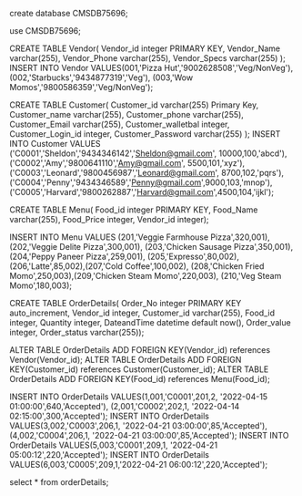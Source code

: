 create database CMSDB75696;

use CMSDB75696;

 

CREATE TABLE Vendor(
Vendor_id integer PRIMARY KEY,
Vendor_Name varchar(255),
Vendor_Phone varchar(255),
Vendor_Specs varchar(255)
);
INSERT INTO Vendor VALUES(001,'Pizza Hut','9002628508','Veg/NonVeg'),
(002,'Starbucks','9434877319','Veg'),
(003,'Wow Momos','9800586359','Veg/NonVeg');

CREATE TABLE Customer(
Customer_id varchar(255) Primary Key,
Customer_name varchar(255),
Customer_phone varchar(255),
Customer_Email varchar(255),
Customer_walletbal integer,
Customer_Login_id integer,
Customer_Password varchar(255)
);
INSERT INTO Customer VALUES
('C0001','Sheldon','9434346142','Sheldon@gmail.com', 10000,100,'abcd'),
('C0002','Amy','9800641110','Amy@gmail.com', 5500,101,'xyz'),
('C0003','Leonard','9800456987','Leonard@gmail.com', 8700,102,'pqrs'),
('C0004','Penny','9434346589','Penny@gmail.com',9000,103,'mnop'),
('C0005','Harvard','9800262887','Harvard@gmail.com',4500,104,'ijkl');

 
CREATE TABLE Menu(
Food_id integer PRIMARY KEY,
Food_Name varchar(255),
Food_Price integer,
Vendor_id integer);
 
INSERT INTO Menu VALUES
(201,'Veggie Farmhouse Pizza',320,001),
(202,'Veggie Delite Pizza',300,001),
(203,'Chicken Sausage Pizza',350,001),
(204,'Peppy Paneer Pizza',259,001),
(205,'Expresso',80,002),(206,'Latte',85,002),(207,'Cold Coffee',100,002),
(208,'Chicken Fried Momo',250,003),(209,'Chicken Steam Momo',220,003),
(210,'Veg Steam Momo',180,003);

CREATE TABLE OrderDetails(
Order_No integer PRIMARY KEY auto_increment,
Vendor_id integer,
Customer_id varchar(255),
Food_id integer,
Quantity integer,
 DateandTime datetime default now(),
Order_value integer,
Order_status varchar(255));

 
ALTER TABLE OrderDetails ADD FOREIGN KEY(Vendor_id) references Vendor(Vendor_id);
ALTER TABLE OrderDetails ADD FOREIGN KEY(Customer_id) references Customer(Customer_id);
ALTER TABLE OrderDetails ADD FOREIGN KEY(Food_id) references Menu(Food_id);

INSERT INTO OrderDetails VALUES(1,001,'C0001',201,2, '2022-04-15 01:00:00',640,'Accepted'),
(2,001,'C0002',202,1, '2022-04-14 02:15:00',300,'Accepted');
INSERT INTO OrderDetails VALUES(3,002,'C0003',206,1, '2022-04-21 03:00:00',85,'Accepted'),
(4,002,'C0004',206,1, '2022-04-21 03:00:00',85,'Accepted');
INSERT INTO OrderDetails VALUES(5,003,'C0001',209,1, '2022-04-21 05:00:12',220,'Accepted');
INSERT INTO OrderDetails VALUES(6,003,'C0005',209,1,'2022-04-21 06:00:12',220,'Accepted');


select * from orderDetails;





 